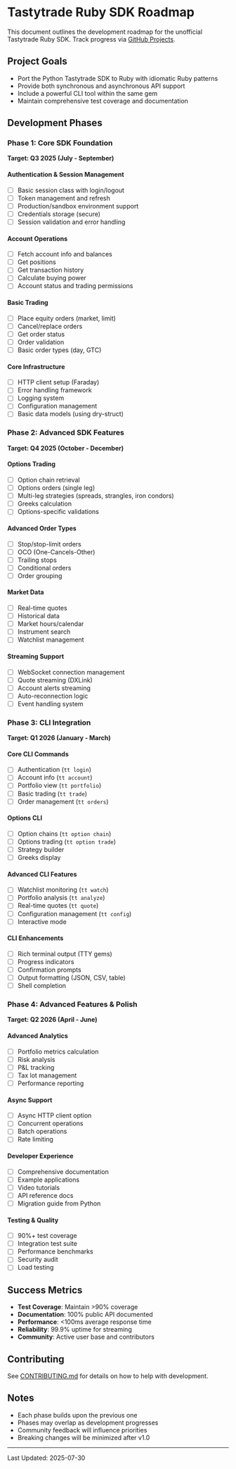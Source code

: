 # Tastytrade Ruby SDK Roadmap

This document outlines the development roadmap for the unofficial Tastytrade Ruby SDK. Track progress via [GitHub Projects](https://github.com/users/ryanhamamura/projects/1).

## Project Goals

- Port the Python Tastytrade SDK to Ruby with idiomatic Ruby patterns
- Provide both synchronous and asynchronous API support
- Include a powerful CLI tool within the same gem
- Maintain comprehensive test coverage and documentation

## Development Phases

### Phase 1: Core SDK Foundation
**Target: Q3 2025 (July - September)**

#### Authentication & Session Management
- [ ] Basic session class with login/logout
- [ ] Token management and refresh
- [ ] Production/sandbox environment support
- [ ] Credentials storage (secure)
- [ ] Session validation and error handling

#### Account Operations
- [ ] Fetch account info and balances
- [ ] Get positions
- [ ] Get transaction history
- [ ] Calculate buying power
- [ ] Account status and trading permissions

#### Basic Trading
- [ ] Place equity orders (market, limit)
- [ ] Cancel/replace orders
- [ ] Get order status
- [ ] Order validation
- [ ] Basic order types (day, GTC)

#### Core Infrastructure
- [ ] HTTP client setup (Faraday)
- [ ] Error handling framework
- [ ] Logging system
- [ ] Configuration management
- [ ] Basic data models (using dry-struct)

### Phase 2: Advanced SDK Features
**Target: Q4 2025 (October - December)**

#### Options Trading
- [ ] Option chain retrieval
- [ ] Options orders (single leg)
- [ ] Multi-leg strategies (spreads, strangles, iron condors)
- [ ] Greeks calculation
- [ ] Options-specific validations

#### Advanced Order Types
- [ ] Stop/stop-limit orders
- [ ] OCO (One-Cancels-Other)
- [ ] Trailing stops
- [ ] Conditional orders
- [ ] Order grouping

#### Market Data
- [ ] Real-time quotes
- [ ] Historical data
- [ ] Market hours/calendar
- [ ] Instrument search
- [ ] Watchlist management

#### Streaming Support
- [ ] WebSocket connection management
- [ ] Quote streaming (DXLink)
- [ ] Account alerts streaming
- [ ] Auto-reconnection logic
- [ ] Event handling system

### Phase 3: CLI Integration
**Target: Q1 2026 (January - March)**

#### Core CLI Commands
- [ ] Authentication (`tt login`)
- [ ] Account info (`tt account`)
- [ ] Portfolio view (`tt portfolio`)
- [ ] Basic trading (`tt trade`)
- [ ] Order management (`tt orders`)

#### Options CLI
- [ ] Option chains (`tt option chain`)
- [ ] Options trading (`tt option trade`)
- [ ] Strategy builder
- [ ] Greeks display

#### Advanced CLI Features
- [ ] Watchlist monitoring (`tt watch`)
- [ ] Portfolio analysis (`tt analyze`)
- [ ] Real-time quotes (`tt quote`)
- [ ] Configuration management (`tt config`)
- [ ] Interactive mode

#### CLI Enhancements
- [ ] Rich terminal output (TTY gems)
- [ ] Progress indicators
- [ ] Confirmation prompts
- [ ] Output formatting (JSON, CSV, table)
- [ ] Shell completion

### Phase 4: Advanced Features & Polish
**Target: Q2 2026 (April - June)**

#### Advanced Analytics
- [ ] Portfolio metrics calculation
- [ ] Risk analysis
- [ ] P&L tracking
- [ ] Tax lot management
- [ ] Performance reporting

#### Async Support
- [ ] Async HTTP client option
- [ ] Concurrent operations
- [ ] Batch operations
- [ ] Rate limiting

#### Developer Experience
- [ ] Comprehensive documentation
- [ ] Example applications
- [ ] Video tutorials
- [ ] API reference docs
- [ ] Migration guide from Python

#### Testing & Quality
- [ ] 90%+ test coverage
- [ ] Integration test suite
- [ ] Performance benchmarks
- [ ] Security audit
- [ ] Load testing

## Success Metrics

- **Test Coverage**: Maintain >90% coverage
- **Documentation**: 100% public API documented
- **Performance**: <100ms average response time
- **Reliability**: 99.9% uptime for streaming
- **Community**: Active user base and contributors

## Contributing

See [CONTRIBUTING.md](CONTRIBUTING.md) for details on how to help with development.

## Notes

- Each phase builds upon the previous one
- Phases may overlap as development progresses
- Community feedback will influence priorities
- Breaking changes will be minimized after v1.0

---

Last Updated: 2025-07-30